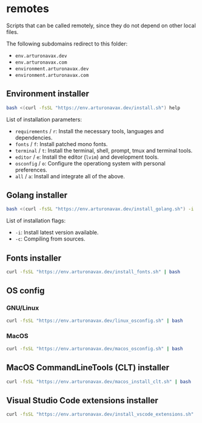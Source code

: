 # remotes

Scripts that can be called remotely, since they do not depend on other local files.

The following subdomains redirect to this folder:

- `env.arturonavax.dev`
- `env.arturonavax.com`
- `environment.arturonavax.dev`
- `environment.arturonavax.com`

## Environment installer

```sh
bash <(curl -fsSL "https://env.arturonavax.dev/install.sh") help
```

List of installation parameters:

- `requirements` / `r`: Install the necessary tools, languages and dependencies.
- `fonts` / `f`: Install patched mono fonts.
- `terminal` / `t`: Install the terminal, shell, prompt, tmux and terminal tools.
- `editor` / `e`: Install the editor (`lvim`) and development tools.
- `osconfig` / `o`: Configure the operationg system with personal preferences.
- `all` / `a`: Install and integrate all of the above.

## Golang installer

```sh
bash <(curl -fsSL "https://env.arturonavax.dev/install_golang.sh") -i
```

List of installation flags:

- `-i`: Install latest version available.
- `-c`: Compiling from sources.

## Fonts installer

```sh
curl -fsSL "https://env.arturonavax.dev/install_fonts.sh" | bash
```

## OS config

### GNU/Linux

```sh
curl -fsSL "https://env.arturonavax.dev/linux_osconfig.sh" | bash
```

### MacOS

```sh
curl -fsSL "https://env.arturonavax.dev/macos_osconfig.sh" | bash
```

## MacOS CommandLineTools (CLT) installer

```sh
curl -fsSL "https://env.arturonavax.dev/macos_install_clt.sh" | bash
```

## Visual Studio Code extensions installer

```sh
curl -fsSL "https://env.arturonavax.dev/install_vscode_extensions.sh" | bash
```
